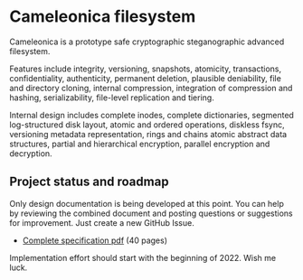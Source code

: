 
  Cameleonica filesystem
==========================

Cameleonica is a prototype safe cryptographic steganographic advanced filesystem.

Features include integrity, versioning, snapshots, atomicity, transactions, confidentiality, authenticity, permanent deletion, plausible deniability, file and directory cloning, internal compression, integration of compression and hashing, serializability, file-level replication and tiering. 

Internal design includes complete inodes, complete dictionaries, segmented log-structured disk layout, atomic and ordered operations, diskless fsync, versioning metadata representation, rings and chains atomic abstract data structures, partial and hierarchical encryption, parallel encryption and decryption.

  Project status and roadmap
------------------------------

Only design documentation is being developed at this point. You can help by reviewing the combined document and posting questions or suggestions for improvement. Just create a new GitHub Issue.

- [Complete specification pdf](documentation/combined.pdf) (40 pages)

Implementation effort should start with the beginning of 2022. Wish me luck.

